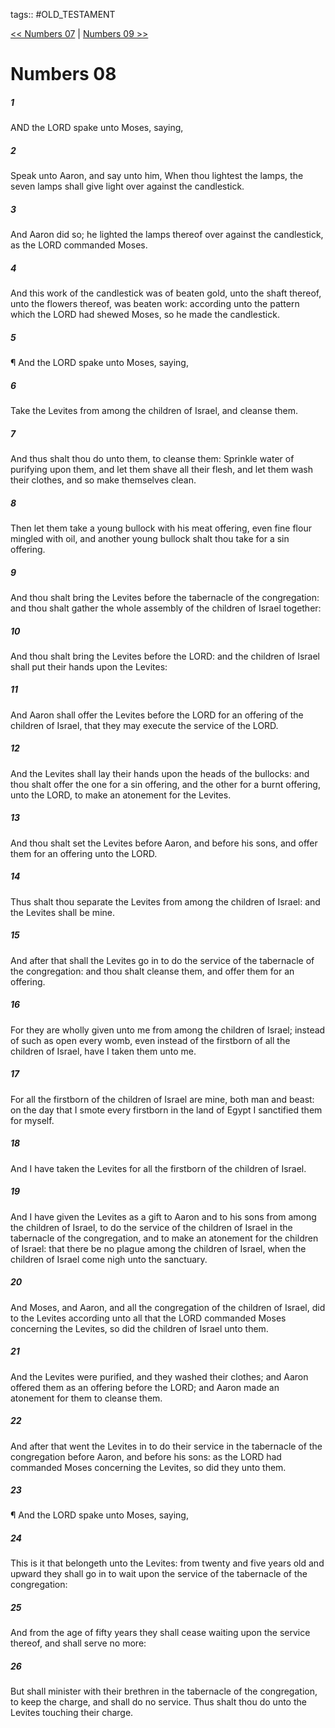 tags:: #OLD_TESTAMENT

[<< Numbers 07](OLD_TESTAMENT/04_Numbers/Numbers_07.md) | [Numbers 09 >>](OLD_TESTAMENT/04_Numbers/Numbers_09.md)

# Numbers 08

##### 1

AND the LORD spake unto Moses, saying,

##### 2

Speak unto Aaron, and say unto him, When thou lightest the lamps, the seven lamps shall give light over against the candlestick.

##### 3

And Aaron did so; he lighted the lamps thereof over against the candlestick, as the LORD commanded Moses.

##### 4

And this work of the candlestick was of beaten gold, unto the shaft thereof, unto the flowers thereof, was beaten work: according unto the pattern which the LORD had shewed Moses, so he made the candlestick.

##### 5

¶ And the LORD spake unto Moses, saying,

##### 6

Take the Levites from among the children of Israel, and cleanse them.

##### 7

And thus shalt thou do unto them, to cleanse them: Sprinkle water of purifying upon them, and let them shave all their flesh, and let them wash their clothes, and so make themselves clean.

##### 8

Then let them take a young bullock with his meat offering, even fine flour mingled with oil, and another young bullock shalt thou take for a sin offering.

##### 9

And thou shalt bring the Levites before the tabernacle of the congregation: and thou shalt gather the whole assembly of the children of Israel together:

##### 10

And thou shalt bring the Levites before the LORD: and the children of Israel shall put their hands upon the Levites:

##### 11

And Aaron shall offer the Levites before the LORD for an offering of the children of Israel, that they may execute the service of the LORD.

##### 12

And the Levites shall lay their hands upon the heads of the bullocks: and thou shalt offer the one for a sin offering, and the other for a burnt offering, unto the LORD, to make an atonement for the Levites.

##### 13

And thou shalt set the Levites before Aaron, and before his sons, and offer them for an offering unto the LORD.

##### 14

Thus shalt thou separate the Levites from among the children of Israel: and the Levites shall be mine.

##### 15

And after that shall the Levites go in to do the service of the tabernacle of the congregation: and thou shalt cleanse them, and offer them for an offering.

##### 16

For they are wholly given unto me from among the children of Israel; instead of such as open every womb, even instead of the firstborn of all the children of Israel, have I taken them unto me.

##### 17

For all the firstborn of the children of Israel are mine, both man and beast: on the day that I smote every firstborn in the land of Egypt I sanctified them for myself.

##### 18

And I have taken the Levites for all the firstborn of the children of Israel.

##### 19

And I have given the Levites as a gift to Aaron and to his sons from among the children of Israel, to do the service of the children of Israel in the tabernacle of the congregation, and to make an atonement for the children of Israel: that there be no plague among the children of Israel, when the children of Israel come nigh unto the sanctuary.

##### 20

And Moses, and Aaron, and all the congregation of the children of Israel, did to the Levites according unto all that the LORD commanded Moses concerning the Levites, so did the children of Israel unto them.

##### 21

And the Levites were purified, and they washed their clothes; and Aaron offered them as an offering before the LORD; and Aaron made an atonement for them to cleanse them.

##### 22

And after that went the Levites in to do their service in the tabernacle of the congregation before Aaron, and before his sons: as the LORD had commanded Moses concerning the Levites, so did they unto them.

##### 23

¶ And the LORD spake unto Moses, saying,

##### 24

This is it that belongeth unto the Levites: from twenty and five years old and upward they shall go in to wait upon the service of the tabernacle of the congregation:

##### 25

And from the age of fifty years they shall cease waiting upon the service thereof, and shall serve no more:

##### 26

But shall minister with their brethren in the tabernacle of the congregation, to keep the charge, and shall do no service. Thus shalt thou do unto the Levites touching their charge.
